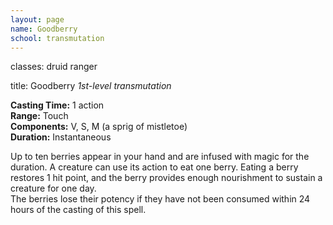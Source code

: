 ```yaml
---
layout: page
name: Goodberry
school: transmutation
---
```

classes: druid
         ranger

title: Goodberry 
_1st-level transmutation_ 

**Casting Time:** 1 action    
**Range:** Touch    
**Components:** V, S, M (a sprig of mistletoe)    
**Duration:** Instantaneous 

Up to ten berries appear in your hand and are infused with magic for the duration. A creature can use its action to eat one berry. Eating a berry restores 1 hit point, and the berry provides enough nourishment to sustain a creature for one day.    
The berries lose their potency if they have not been consumed within 24 hours of the casting of this spell.
